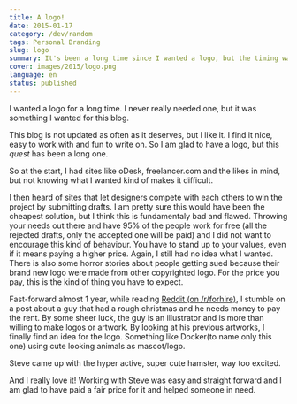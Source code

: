 ```yaml
---
title: A logo!
date: 2015-01-17
category: /dev/random
tags: Personal Branding
slug: logo
summary: It's been a long time since I wanted a logo, but the timing was always wrong. I had no idea what I exactly wanted, so I never try asking a friend for the logo. Today though, I finally have a logo for this small blog!
cover: images/2015/logo.png
language: en
status: published
---
```


I wanted a logo for a long time. I never really needed one, but it was something I wanted for this blog.

This blog is not updated as often as it deserves, but I like it. I find it nice, easy to work with and fun to write on. So I am glad to have a logo, but this _quest_ has been a long one.

So at the start, I had sites like oDesk, freelancer.com and the likes in mind, but not knowing what I wanted kind of makes it difficult.

I then heard of sites that let designers compete with each others to win the project by submitting drafts. I am pretty sure this would have been the cheapest solution, but I think this is fundamentaly bad and flawed. Throwing your needs out there and have 95% of the people work for free (all the rejected drafts, only the accepted one will be paid) and I did not want to encourage this kind of behaviour. You have to stand up to your values, even if it means paying a higher price. Again, I still had no idea what I wanted. There is also some horror stories about people getting sued because their brand new logo were made from other copyrighted logo. For the price you pay, this is the kind of thing you have to expect.

Fast-forward almost 1 year, while reading [Reddit (on /r/forhire)](https://www.reddit.com/r/forhire), I stumble on a post about a guy that had a rough christmas and he needs money to pay the rent. By some sheer luck, the guy is an illustrator and is more than willing to make logos or artwork. By looking at his previous artworks, I finally find an idea for the logo. Something like Docker(to name only this one) using cute looking animals as mascot/logo.

Steve came up with the hyper active, super cute hamster, way too excited.

And I really love it! Working with Steve was easy and straight forward and I am glad to have paid a fair price for it and helped someone in need.
